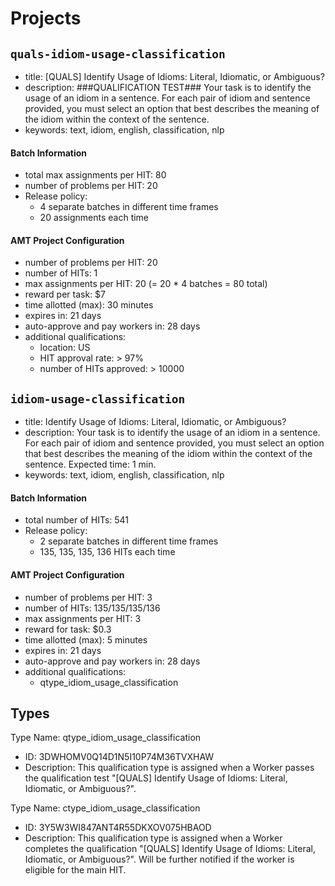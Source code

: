 # Projects

## `quals-idiom-usage-classification`
- title: [QUALS] Identify Usage of Idioms: Literal, Idiomatic, or Ambiguous?
- description: ###QUALIFICATION TEST### Your task is to identify the usage of an idiom in a sentence. For each pair of idiom and sentence provided, you must select an option that best describes the meaning of the idiom within the context of the sentence.
- keywords: text, idiom, english, classification, nlp

#### Batch Information
- total max assignments per HIT: 80
- number of problems per HIT: 20
- Release policy: 
    - 4 separate batches in different time frames
    - 20 assignments each time

#### AMT Project Configuration
- number of problems per HIT: 20
- number of HITs: 1
- max assignments per HIT: 20 (= 20 * 4 batches = 80 total)
- reward per task: $7
- time allotted (max): 30 minutes
- expires in: 21 days
- auto-approve and pay workers in: 28 days
- additional qualifications:
    - location: US
    - HIT approval rate: > 97%
    - number of HITs approved: > 10000

## `idiom-usage-classification`
- title: Identify Usage of Idioms: Literal, Idiomatic, or Ambiguous?
- description: Your task is to identify the usage of an idiom in a sentence. For each pair of idiom and sentence provided, you must select an option that best describes the meaning of the idiom within the context of the sentence. Expected time: 1 min.
- keywords: text, idiom, english, classification, nlp

#### Batch Information
- total number of HITs: 541
- Release policy:
    - 2 separate batches in different time frames
    - 135, 135, 135, 136 HITs each time

#### AMT Project Configuration
- number of problems per HIT: 3
- number of HITs: 135/135/135/136
- max assignments per HIT: 3
- reward for task: $0.3
- time allotted (max): 5 minutes 
- expires in: 21 days
- auto-approve and pay workers in: 28 days
- additional qualifications: 
    - qtype_idiom_usage_classification

## Types
Type Name: qtype_idiom_usage_classification
- ID: 3DWHOMV0Q14D1N5I10P74M36TVXHAW	
- Description: This qualification type is assigned when a Worker passes the qualification test "[QUALS] Identify Usage of Idioms: Literal, Idiomatic, or Ambiguous?".

Type Name: ctype_idiom_usage_classification
- ID: 3Y5W3WI847ANT4R55DKXOV075HBAOD
- Description: This qualification type is assigned when a Worker completes the qualification "[QUALS] Identify Usage of Idioms: Literal, Idiomatic, or Ambiguous?". Will be further notified if the worker is eligible for the main HIT.